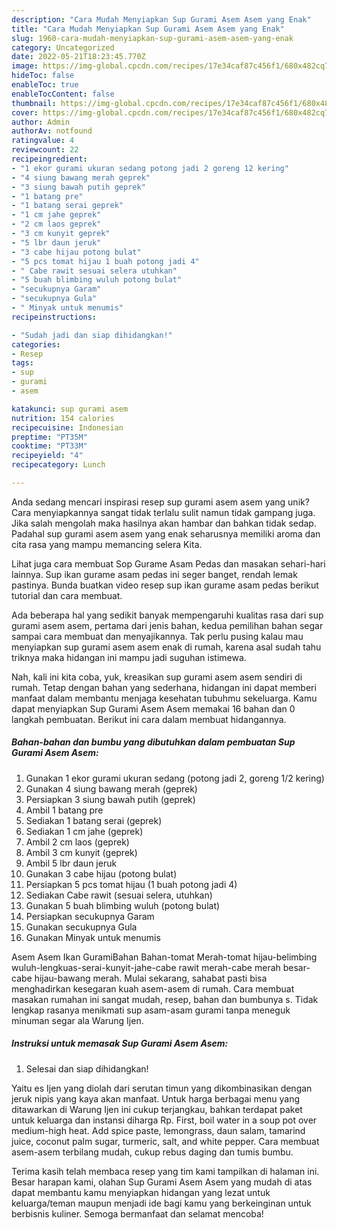 ```yaml
---
description: "Cara Mudah Menyiapkan Sup Gurami Asem Asem yang Enak"
title: "Cara Mudah Menyiapkan Sup Gurami Asem Asem yang Enak"
slug: 1960-cara-mudah-menyiapkan-sup-gurami-asem-asem-yang-enak
category: Uncategorized
date: 2022-05-21T18:23:45.770Z
image: https://img-global.cpcdn.com/recipes/17e34caf87c456f1/680x482cq70/sup-gurami-asem-asem-foto-resep-utama.jpg
hideToc: false
enableToc: true
enableTocContent: false
thumbnail: https://img-global.cpcdn.com/recipes/17e34caf87c456f1/680x482cq70/sup-gurami-asem-asem-foto-resep-utama.jpg
cover: https://img-global.cpcdn.com/recipes/17e34caf87c456f1/680x482cq70/sup-gurami-asem-asem-foto-resep-utama.jpg
author: Admin
authorAv: notfound
ratingvalue: 4
reviewcount: 22
recipeingredient:
- "1 ekor gurami ukuran sedang potong jadi 2 goreng 12 kering"
- "4 siung bawang merah geprek"
- "3 siung bawah putih geprek"
- "1 batang pre"
- "1 batang serai geprek"
- "1 cm jahe geprek"
- "2 cm laos geprek"
- "3 cm kunyit geprek"
- "5 lbr daun jeruk"
- "3 cabe hijau potong bulat"
- "5 pcs tomat hijau 1 buah potong jadi 4"
- " Cabe rawit sesuai selera utuhkan"
- "5 buah blimbing wuluh potong bulat"
- "secukupnya Garam"
- "secukupnya Gula"
- " Minyak untuk menumis"
recipeinstructions:

- "Sudah jadi dan siap dihidangkan!"
categories:
- Resep
tags:
- sup
- gurami
- asem

katakunci: sup gurami asem 
nutrition: 154 calories
recipecuisine: Indonesian
preptime: "PT35M"
cooktime: "PT33M"
recipeyield: "4"
recipecategory: Lunch

---
```





Anda sedang mencari inspirasi resep sup gurami asem asem yang unik? Cara menyiapkannya sangat tidak terlalu sulit namun tidak gampang juga. Jika salah mengolah maka hasilnya akan hambar dan bahkan tidak sedap. Padahal sup gurami asem asem yang enak seharusnya memiliki aroma dan cita rasa yang mampu memancing selera Kita.





Lihat juga cara membuat Sop Gurame Asam Pedas dan masakan sehari-hari lainnya. Sup ikan gurame asam pedas ini seger banget, rendah lemak pastinya. Bunda buatkan video resep sup ikan gurame asam pedas berikut tutorial dan cara membuat.

Ada beberapa hal yang sedikit banyak mempengaruhi kualitas rasa dari sup gurami asem asem, pertama dari jenis bahan, kedua pemilihan bahan segar sampai cara membuat dan menyajikannya. Tak perlu pusing kalau mau menyiapkan sup gurami asem asem enak di rumah, karena asal sudah tahu triknya maka hidangan ini mampu jadi suguhan istimewa.






Nah, kali ini kita coba, yuk, kreasikan sup gurami asem asem sendiri di rumah. Tetap dengan bahan yang sederhana, hidangan ini dapat memberi manfaat dalam membantu menjaga kesehatan tubuhmu sekeluarga. Kamu dapat menyiapkan Sup Gurami Asem Asem memakai 16 bahan dan 0 langkah pembuatan. Berikut ini cara dalam membuat hidangannya.

<!--inarticleads1-->

##### Bahan-bahan dan bumbu yang dibutuhkan dalam pembuatan Sup Gurami Asem Asem:

1. Gunakan 1 ekor gurami ukuran sedang (potong jadi 2, goreng 1/2 kering)
1. Gunakan 4 siung bawang merah (geprek)
1. Persiapkan 3 siung bawah putih (geprek)
1. Ambil 1 batang pre
1. Sediakan 1 batang serai (geprek)
1. Sediakan 1 cm jahe (geprek)
1. Ambil 2 cm laos (geprek)
1. Ambil 3 cm kunyit (geprek)
1. Ambil 5 lbr daun jeruk
1. Gunakan 3 cabe hijau (potong bulat)
1. Persiapkan 5 pcs tomat hijau (1 buah potong jadi 4)
1. Sediakan  Cabe rawit (sesuai selera, utuhkan)
1. Gunakan 5 buah blimbing wuluh (potong bulat)
1. Persiapkan secukupnya Garam
1. Gunakan secukupnya Gula
1. Gunakan  Minyak untuk menumis


Asem Asem Ikan GuramiBahan Bahan-tomat Merah-tomat hijau-belimbing wuluh-lengkuas-serai-kunyit-jahe-cabe rawit merah-cabe merah besar-cabe hijau-bawang merah. Mulai sekarang, sahabat pasti bisa menghadirkan kesegaran kuah asem-asem di rumah. Cara membuat masakan rumahan ini sangat mudah, resep, bahan dan bumbunya s. Tidak lengkap rasanya menikmati sup asam-asam gurami tanpa meneguk minuman segar ala Warung Ijen. 

<!--inarticleads2-->

##### Instruksi untuk memasak Sup Gurami Asem Asem:


1. Selesai dan siap dihidangkan!

Yaitu es Ijen yang diolah dari serutan timun yang dikombinasikan dengan jeruk nipis yang kaya akan manfaat. Untuk harga berbagai menu yang ditawarkan di Warung Ijen ini cukup terjangkau, bahkan terdapat paket untuk keluarga dan instansi diharga Rp. First, boil water in a soup pot over medium-high heat. Add spice paste, lemongrass, daun salam, tamarind juice, coconut palm sugar, turmeric, salt, and white pepper. Cara membuat asem-asem terbilang mudah, cukup rebus daging dan tumis bumbu. 

Terima kasih telah membaca resep yang tim kami tampilkan di halaman ini. Besar harapan kami, olahan Sup Gurami Asem Asem yang mudah di atas dapat membantu kamu menyiapkan hidangan yang lezat untuk keluarga/teman maupun menjadi ide bagi kamu yang berkeinginan untuk berbisnis kuliner. Semoga bermanfaat dan selamat mencoba!
